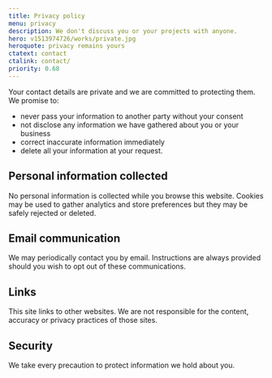 ```yaml
---
title: Privacy policy
menu: privacy
description: We don't discuss you or your projects with anyone.
hero: v1513974726/works/private.jpg
heroquote: privacy remains yours
ctatext: contact
ctalink: contact/
priority: 0.68
---
```


Your contact details are private and we are committed to protecting them. We promise to:

* never pass your information to another party without your consent
* not disclose any information we have gathered about you or your business
* correct inaccurate information immediately
* delete all your information at your request.

## Personal information collected
No personal information is collected while you browse this website. Cookies may be used to gather analytics and store preferences but they may be safely rejected or deleted.

## Email communication
We may periodically contact you by email. Instructions are always provided should you wish to opt out of these communications.

## Links
This site links to other websites. We are not responsible for the content, accuracy or privacy practices of those sites.

## Security
We take every precaution to protect information we hold about you.
